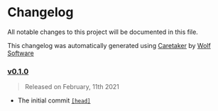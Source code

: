 # Changelog

All notable changes to this project will be documented in this file.


This changelog was automatically generated using [Caretaker](https://github.com/DevelopersToolbox/caretaker) by [Wolf Software](https://github.com/WolfSoftware)

### [v0.1.0](https://github.com/AWSToolbox/list-rds-instances/releases/v0.1.0)

> Released on February, 11th 2021

- The initial commit [`[head]`](https://github.com/AWSToolbox/list-rds-instances/commit/)

